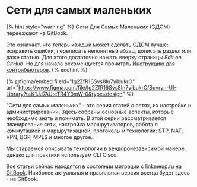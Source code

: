 # Сети для самых маленьких

{% hint style="warning" %}
Сети Для Самых Маленьких (СДСМ) переезжают на GitBook.

Это означает, что теперь каждый может сделать СДСМ лучше: исправить ошибки, переписать непонятный абзац, дописать раздел или даже статью. Для этого достаточно нажать вверху страницы _Edit on GitHub_. Но для начала рекомендуется прочитать [Инструкцию для контрибьютеров](CONTRIBUTING.md).
{% endhint %}

{% @figma/embed fileId="Ig2ZfR16Svs8In7yibukrO" url="https://www.figma.com/file/Ig2ZfR16Svs8In7yibukrO/Sovryn-UI-Library?t=K1JJ7AUteTR4Y0mW-0&type=design" %}

"Сети для самых маленьких" - это серия статей о сетях, их настройке и администрировании. Здесь собраны основные аспекты, которые необходимо знать и понимать. В этой серии рассматривается планирование сети, настройка маршрутизаторов, работа с коммутацией и маршрутизацией, протоколы и технологии: STP, NAT, VPN, BGP, MPLS и многое другое.

Мы стараемся описывать технологии в вендоронезависимой манере, однако для практики используем CLI Cisco.

Все статьи сейчас находятся в состоянии миграции с [linkmeup.ru](https://linkmeup.ru/blog/sdsm) на [GitBook](https://linkmeup.gitbook.io/sdsm/). Наиболее актуальная и правильная версия всегда будет здесь - на GitBook.
